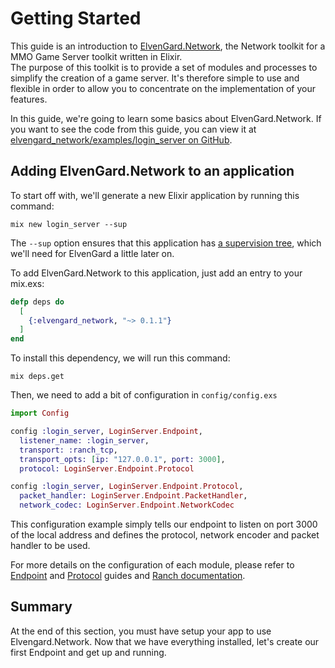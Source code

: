 # Getting Started

This guide is an introduction to [ElvenGard.Network](https://github.com/ImNotAVirus/elvengard_network), the Network toolkit for a MMO Game Server toolkit written in Elixir.  
The purpose of this toolkit is to provide a set of modules and processes to simplify the creation of a game server. It's therefore simple to use and flexible in order to allow you to concentrate on the implementation of your features.

In this guide, we're going to learn some basics about ElvenGard.Network. If you want
to see the code from this guide, you can view it at [elvengard_network/examples/login_server on GitHub](https://github.com/ImNotAVirus/elvengard_network/tree/main/examples/login_server).

## Adding ElvenGard.Network to an application

To start off with, we'll generate a new Elixir application by running this command:

```
mix new login_server --sup
```

The `--sup` option ensures that this application has [a supervision tree](http://elixir-lang.org/getting-started/mix-otp/supervisor-and-application.html), which we'll need for ElvenGard a little later on.

To add ElvenGard.Network to this application, just add an entry to your mix.exs:

```elixir
defp deps do
  [
    {:elvengard_network, "~> 0.1.1"}
  ]
end
```

To install this dependency, we will run this command:

```
mix deps.get
```

Then, we need to add a bit of configuration in `config/config.exs`

```elixir
import Config

config :login_server, LoginServer.Endpoint,
  listener_name: :login_server,
  transport: :ranch_tcp,
  transport_opts: [ip: "127.0.0.1", port: 3000],
  protocol: LoginServer.Endpoint.Protocol

config :login_server, LoginServer.Endpoint.Protocol,
  packet_handler: LoginServer.Endpoint.PacketHandler,
  network_codec: LoginServer.Endpoint.NetworkCodec
```

This configuration example simply tells our endpoint to listen on port 3000 of the local address and defines the protocol, network encoder and packet handler to be used.
  
For more details on the configuration of each module, please refer to [Endpoint](endpoint.html#configuration) and [Protocol](protocol.html#configuration) guides and [Ranch documentation](https://ninenines.eu/docs/en/ranch/2.1/guide/).

## Summary

At the end of this section, you must have setup your app to use Elvengard.Network. Now that we have everything installed, let's create our first Endpoint and get up and running.
